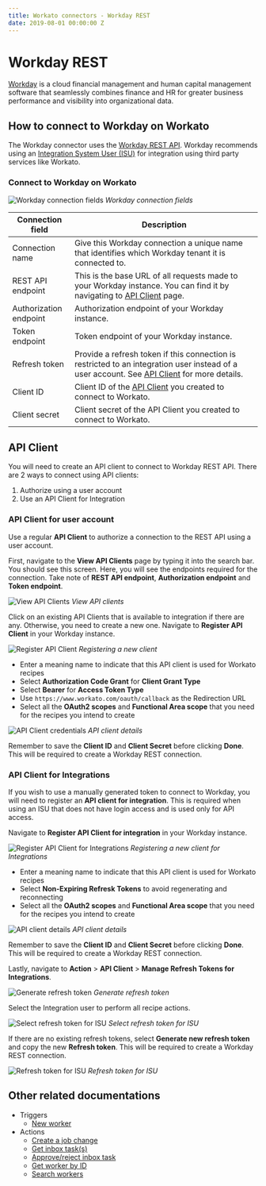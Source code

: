 ```yaml
---
title: Workato connectors - Workday REST
date: 2019-08-01 00:00:00 Z
---
```


# Workday REST
[Workday](https://www.workday.com/) is a cloud financial management and human capital management software that seamlessly combines finance and HR for greater business performance and visibility into organizational data.

## How to connect to Workday on Workato
The Workday connector uses the [Workday REST API](https://doc.workday.com/reader/wsiU0cnNjCc_k7shLNxLEA/HvgwLwxCHVdBlZUTNd9s7A). Workday recommends using an [Integration System User (ISU)](#register-integration-system-user) for integration using third party services like Workato.

### Connect to Workday on Workato

![Workday connection fields](/assets/images/workday-rest/workday-rest-connection.png)
*Workday connection fields*

<table class="unchanged rich-diff-level-one">
  <thead>
    <tr>
        <th width='25%'>Connection field</th>
        <th>Description</th>
    </tr>
  </thead>
  <tbody>
    <tr>
      <td>Connection name</td>
      <td>
        Give this Workday connection a unique name that identifies which Workday tenant it is connected to.
      </td>
    </tr>
    <tr>
      <td>REST API endpoint</td>
      <td>
        This is the base URL of all requests made to your Workday instance. You can find it by navigating to <a href="#api-client">API Client</a> page.
      </td>
    </tr>
    <tr>
      <td>Authorization endpoint</td>
      <td>
        Authorization endpoint of your Workday instance.
      </td>
    </tr>
    <tr>
      <td>Token endpoint</td>
      <td>Token endpoint of your Workday instance.</td>
    </tr>
    <tr>
      <td>Refresh token</td>
      <td>Provide a refresh token if this connection is restricted to an integration user instead of a user account. See <a href="#api-client">API Client</a> for more details.
    </tr>
    <tr>
      <td>Client ID</td>
      <td>
        Client ID of the <a href="#api-client">API Client</a> you created to connect to Workato.
      </td>
    </tr>
    <tr>
      <td>Client secret</td>
      <td>
        Client secret of the API Client you created to connect to Workato.
      </td>
    </tr>
  </tbody>
</table>

## API Client
You will need to create an API client to connect to Workday REST API. There are 2 ways to connect using API clients:
1. Authorize using a user account
2. Use an API Client for Integration

### API Client for user account
Use a regular **API Client** to authorize a connection to the REST API using a user account.

First, navigate to the **View API Clients** page by typing it into the search bar. You should see this screen. Here, you will see the endpoints required for the connection. Take note of **REST API endpoint**, **Authorization endpoint** and **Token endpoint**.

![View API Clients](/assets/images/workday-rest/view-api-client-endpoints.png)
*View API clients*

Click on an existing API Clients that is available to integration if there are any. Otherwise, you need to create a new one. Navigate to **Register API Client** in your Workday instance.

![Register API Client](/assets/images/workday-rest/register-api-client.png)
*Registering a new client*

- Enter a meaning name to indicate that this API client is used for Workato recipes
- Select **Authorization Code Grant** for **Client Grant Type**
- Select **Bearer** for **Access Token Type**
- Use `https://www.workato.com/oauth/callback` as the Redirection URL
- Select all the **OAuth2 scopes** and **Functional Area scope** that you need for the recipes you intend to create

![API Client credentials](/assets/images/workday-rest/api-client-details.png)
*API client details*

Remember to save the **Client ID** and **Client Secret** before clicking **Done**. This will be required to create a Workday REST connection.

### API Client for Integrations
If you wish to use a manually generated token to connect to Workday, you will need to register an **API client for integration**. This is required when using an ISU that does not have login access and is used only for API access.

Navigate to **Register API Client for integration** in your Workday instance.

![Register API Client for Integrations](/assets/images/workday-rest/register-api-client-for-integration.png)
*Registering a new client for Integrations*

- Enter a meaning name to indicate that this API client is used for Workato recipes
- Select **Non-Expiring Refresk Tokens** to avoid regenerating and reconnecting
- Select all the **OAuth2 scopes** and **Functional Area scope** that you need for the recipes you intend to create

![API client details](/assets/images/workday-rest/api-client-for-integration-details.png)
*API client details*

Remember to save the **Client ID** and **Client Secret** before clicking **Done**. This will be required to create a Workday REST connection.

Lastly, navigate to **Action** > **API Client** > **Manage Refresh Tokens for Integrations**.

![Generate refresh token](/assets/images/workday-rest/generate-refresh-token.png)
*Generate refresh token*

Select the Integration user to perform all recipe actions.

![Select refresh token for ISU](/assets/images/workday-rest/choose-isu.png)
*Select refresh token for ISU*

If there are no existing refresh tokens, select **Generate new refresh token** and copy the new **Refresh token**. This will be required to create a Workday REST connection.

![Refresh token for ISU](/assets/images/workday-rest/isu-refresh-token.png)
*Refresh token for ISU*

## Other related documentations
- Triggers
   - [New worker](workday-rest/new-worker-trigger.md)
- Actions
   - [Create a job change](workday-rest/create-job-change-action.md)
   - [Get inbox task(s)](workday-rest/get-inbox-tasks-action.md)
   - [Approve/reject inbox task](workday-rest/approve-reject-inbox-task-action.md)
   - [Get worker by ID](workday-rest/get-worker-action.md)
   - [Search workers](workday-rest/search-worker-action.md)
